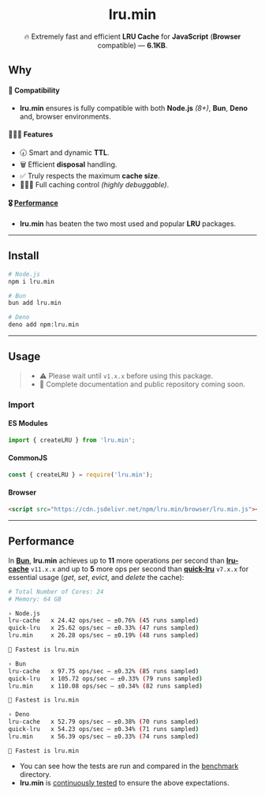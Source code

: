 <h1 align="center">lru.min</h1>
<div align="center">

🔥 Extremely fast and efficient <strong>LRU Cache</strong> for <strong>JavaScript</strong> (<strong>Browser</strong> compatible) — **6.1KB**.

</div>

## Why

#### 🤝 Compatibility

- **lru.min** ensures is fully compatible with both **Node.js** _(8+)_, **Bun**, **Deno** and, browser environments.<br />

#### 👨🏻‍💻 Features

- 🕢 Smart and dynamic **TTL**.
- 🗑️ Efficient **disposal** handling.
- ✅ Truly respects the maximum **cache size**.
- 🧑🏻‍🔬 Full caching control _(highly debuggable)_.

#### 🎖️ [Performance](#performance)

- **lru.min** has beaten the two most used and popular **LRU** packages.

---

## Install

```bash
# Node.js
npm i lru.min
```

```bash
# Bun
bun add lru.min
```

```bash
# Deno
deno add npm:lru.min
```

---

## Usage

> - ⚠️ Please wait until `v1.x.x` before using this package.
> - 📘 Complete documentation and public repository coming soon.

### Import

#### ES Modules

```js
import { createLRU } from 'lru.min';
```

#### CommonJS

```js
const { createLRU } = require('lru.min');
```

#### Browser

```html
<script src="https://cdn.jsdelivr.net/npm/lru.min/browser/lru.min.js"></script>
```

---

## Performance

In [**Bun**](https://github.com/oven-sh/bun), **lru.min** achieves up to **11** more operations per second than [**lru-cache**](https://github.com/isaacs/node-lru-cache) `v11.x.x` and up to **5** more ops per second than [**quick-lru**](https://github.com/sindresorhus/quick-lru) `v7.x.x` for essential usage (_get_, _set_, _evict_, and _delete_ the cache):

```sh
# Total Number of Cores: 24
# Memory: 64 GB

› Node.js
lru-cache   x 24.42 ops/sec — ±0.76% (45 runs sampled)
quick-lru   x 25.62 ops/sec — ±0.33% (47 runs sampled)
lru.min     x 26.28 ops/sec — ±0.19% (48 runs sampled)

🚀 Fastest is lru.min

› Bun
lru-cache   x 97.75 ops/sec — ±0.32% (85 runs sampled)
quick-lru   x 105.72 ops/sec — ±0.33% (79 runs sampled)
lru.min     x 110.08 ops/sec — ±0.34% (82 runs sampled)

🚀 Fastest is lru.min

› Deno
lru-cache   x 52.79 ops/sec — ±0.38% (70 runs sampled)
quick-lru   x 54.23 ops/sec — ±0.34% (71 runs sampled)
lru.min     x 56.39 ops/sec — ±0.33% (74 runs sampled)

🚀 Fastest is lru.min
```

- You can see how the tests are run and compared in the [benchmark](https://github.com/wellwelwel/lru.min/tree/main/benchmark) directory.
- **lru.min** is [continuously tested](https://github.com/wellwelwel/lru.min/blob/main/.github/workflows/ci_benchmark.yml) to ensure the above expectations.

<!--

---

## Acknowledgements

[![Contributors](https://img.shields.io/github/contributors/wellwelwel/lru.min?label=Contributors)](https://github.com/wellwelwel/lru.min/graphs/contributors)

-->
